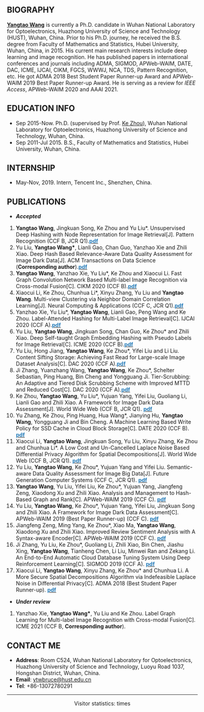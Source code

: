 ## BIOGRAPHY
**[Yangtao Wang](https://github.com/wangyangtao)** is currently a Ph.D. candidate in Wuhan National Laboratory for Optoelectronics, Huazhong University of Science and Technology (HUST), Wuhan, China. Prior to his Ph.D. journey, he received the B.S. degree from Faculty of Mathematics and Statistics, Hubei University, Wuhan, China, in 2015. His current main research interests include deep learning and image recognition. He has published papers in international conferences and journals including ADMA, SIGMOD, APWeb-WAIM, DATE, DAC, ICME, IJCAI, CIKM, FGCS, WWWJ, NCA, TDS, Pattern Recognition, etc. He got ADMA 2018 Best Student Paper Runner-up Award and APWeb-WAIM 2019 Best Paper Runner-up Award. He is serving as a review for *IEEE Access*, APWeb-WAIM 2020 and AAAI 2021.

## EDUCATION INFO
- Sep 2015-Now. Ph.D. (supervised by Prof. [Ke Zhou](http://faculty.hust.edu.cn/zhouke2/zh_CN/index.htm)), Wuhan National Laboratory for Optoelectronics, Huazhong University of Science and Technology, Wuhan, China.
- Sep 2011-Jul 2015. B.S., Faculty of Mathematics and Statistics, Hubei University, Wuhan, China.

## INTERNSHIP
- May-Nov, 2019. Intern, Tencent Inc., Shenzhen, China.

## PUBLICATIONS
- ***Accepted***
<ol>
 <li><strong>Yangtao Wang</strong>, Jingkuan Song, Ke Zhou and Yu Liu*. Unsupervised Deep Hashing with Node Representation for Image Retrieval[J]. Pattern Recognition (CCF B, JCR Q1).<a href="https://www.sciencedirect.com/science/article/pii/S0031320320305884?dgcid=coauthor"><strong><font color="#267cb9">pdf</font></strong></a></li> 
 
 <li>Yu Liu, <strong>Yangtao Wang*</strong>, Lianli Gao, Chan Guo, Yanzhao Xie and Zhili Xiao. Deep Hash Based Relevance-Aware Data Quality Assessment
for Image Dark Data[J]. ACM Transactions on Data Science (<strong>Corresponding author</strong>).<a href="https://github.com/wangyangtao/wangyangtao.github.io/blob/master/non.pdf"><strong><font color="#267cb9">pdf</font></strong></a></li>
 
 <li><strong>Yangtao Wang</strong>, Yanzhao Xie, Yu Liu*, Ke Zhou and Xiaocui Li. Fast Graph Convolution Network Based Multi-label Image Recognition via Cross-modal Fusion[C]. CIKM 2020 (CCF B).<a href="https://dl.acm.org/doi/pdf/10.1145/3340531.3411880"><strong><font color="#267cb9">pdf</font></strong></a></li>  
 
 <li>Xiaocui Li, Ke Zhou, Chunhua Li*, Xinyu Zhang, Yu Liu and <strong>Yangtao Wang</strong>. Multi-view Clustering via Neighbor Domain Correlation Learning[J]. Neural Computing & Applications (CCF C, JCR Q1).<a href="https://link.springer.com/content/pdf/10.1007/s00521-020-05185-y.pdf"><strong><font color="#267cb9">pdf</font></strong></a></li>   
  
<li>Yanzhao Xie, Yu Liu*, <strong>Yangtao Wang</strong>, Lianli Gao, Peng Wang and Ke Zhou. Label-Attended Hashing for Multi-Label Image Retrieval[C]. IJCAI 2020 (CCF A).<a href="https://www.ijcai.org/Proceedings/2020/0133.pdf"><strong><font color="#267cb9">pdf</font></strong></a></li> 
  
<li>Yu Liu, <strong>Yangtao Wang</strong>, Jingkuan Song, Chan Guo, Ke Zhou* and Zhili Xiao. Deep Self-taught Graph Embedding Hashing with Pseudo Labels for Image Retrieval[C]. ICME 2020 (CCF B).<a href="https://ieeexplore.ieee.org/stamp/stamp.jsp?tp=&arnumber=9102819"><strong><font color="#267cb9">pdf</font></strong></a></li>

<li>Yu Liu, Hong Jiang, <strong>Yangtao Wang</strong>, Ke Zhou*, Yifei Liu and Li Liu. Content Sifting Storage: Achieving Fast Read for Large-scale Image Dataset Analysis[C]. DAC 2020 (CCF A).<a href="https://ieeexplore.ieee.org/stamp/stamp.jsp?tp=&arnumber=9218738"><strong><font color="#267cb9">pdf</font></strong></a></li> 

<li>Ji Zhang, Yuanzhang Wang, <strong>Yangtao Wang</strong>, Ke Zhou*, Schelter Sebastian, Ping Huang, Bin Cheng and Yongguang Ji. Tier-Scrubbing: An Adaptive and Tiered Disk Scrubbing Scheme with Improved MTTD and Reduced Cost[C]. DAC 2020 (CCF A).<a href="https://ieeexplore.ieee.org/stamp/stamp.jsp?tp=&arnumber=9218551"><strong><font color="#267cb9">pdf</font></strong></a></li>  

<li>Ke Zhou, <strong>Yangtao Wang</strong>, Yu Liu*, Yujuan Yang, Yifei Liu, Guoliang Li, Lianli Gao and Zhili Xiao. A Framework for Image Dark Data Assessment[J]. World Wide Web  (CCF B, JCR Q1). <a href="https://link.springer.com/content/pdf/10.1007/s11280-020-00779-x.pdf"><strong><font color="#267cb9">pdf</font></strong></a></li>

<li>Yu Zhang, Ke Zhou, Ping Huang, Hua Wang*, Jianying Hu, <strong>Yangtao Wang</strong>, Yongguang Ji and Bin Cheng. A Machine Learning Based Write Policy for SSD Cache in Cloud Block Storage[C]. DATE 2020 (CCF B). <a href="https://ieeexplore.ieee.org/stamp/stamp.jsp?tp=&arnumber=9116539"><strong><font color="#267cb9">pdf</font></strong></a></li>

<li>Xiaocui Li, <strong>Yangtao Wang</strong>, Jingkuan Song, Yu Liu, Xinyu Zhang, Ke Zhou and Chunhua Li*. A Low Cost and Un-Cancelled Laplace Noise Based Differential Privacy Algorithm for Spatial Decompositions[J]. World Wide Web (CCF B, JCR Q1). <a href="https://link.springer.com/content/pdf/10.1007/s11280-019-00769-8.pdf"><strong><font color="#267cb9">pdf</font></strong></a></li>

<li>Yu Liu, <strong>Yangtao Wang</strong>, Ke Zhou*, Yujuan Yang and Yifei Liu. Semantic-aware Data Quality Assessment for Image Big Data[J]. Future Generation Computer Systems (CCF C, JCR Q1). <a href="https://www.sciencedirect.com/science/article/pii/S0167739X19302304"><strong><font color="#267cb9">pdf</font></strong></a></li>


<li><strong>Yangtao Wang</strong>, Yu Liu, Yifei Liu, Ke Zhou*, Yujuan Yang, Jiangfeng Zeng, Xiaodong Xu and Zhili Xiao. Analysis and Management to Hash-Based Graph and Rank[C]. APWeb-WAIM 2019 (CCF C). <a href="https://link.springer.com/content/pdf/10.1007%2F978-3-030-26072-9_22.pdf"><strong><font color="#267cb9">pdf</font></strong></a></li>


<li>Yu Liu, <strong>Yangtao Wang</strong>, Ke Zhou*, Yujuan Yang, Yifei Liu, Jingkuan Song and Zhili Xiao. A Framework for Image Dark Data Assessment[C]. APWeb-WAIM 2019 (Best Paper Runner-up) (CCF C). <a href="https://link.springer.com/content/pdf/10.1007%2F978-3-030-26072-9_1.pdf"><strong><font color="#267cb9">pdf</font></strong></a></li>


<li>Jiangfeng Zeng, Ming Yang, Ke Zhou*, Xiao Ma, <strong>Yangtao Wang</strong>, Xiaodong Xu and Zhili Xiao. Improved Review Sentiment Analysis with A Syntax-aware Encoder[C]. APWeb-WAIM 2019 (CCF C). <a href="https://link.springer.com/content/pdf/10.1007%2F978-3-030-26075-0_6.pdf"><strong><font color="#267cb9">pdf</font></strong></a></li>


<li>Ji Zhang, Yu Liu, Ke Zhou*, Guoliang Li, Zhili Xiao, Bin Chen, Jiashu Xing, <strong>Yangtao Wang</strong>, Tianheng Chen, Li Liu, Minwei Ran and Zekang Li. An End-to-End Automatic Cloud Database Tuning System Using Deep Reinforcement Learning[C]. SIGMOD 2019 (CCF A). <a href="https://dl.acm.org/doi/pdf/10.1145/3299869.3300085"><strong><font color="#267cb9">pdf</font></strong></a></li>


<li>Xiaocui Li, <strong>Yangtao Wang</strong>, Xinyu Zhang, Ke Zhou* and Chunhua Li. A More Secure Spatial Decompositions Algorithm via Indefeasible Laplace Noise in Differential Privacy[C]. ADMA 2018 (Best Student Paper Runner-up). <a href="https://link.springer.com/content/pdf/10.1007%2F978-3-030-05090-0_19.pdf"><strong><font color="#267cb9">pdf</font></strong></a></li>

</ol>

- ***Under review***
<ol>
<!--<li><strong>Yangtao Wang</strong>, Yanzhao Xie, Jingkuan Song, Ke Zhou and Yu Liu*. CFMIC: Cross-modal Fusion for Multi-label Image Classification with Attention Mechanism[J]. IEEE Transactions on Multimedia (CCF B, JCR Q1).</li>-->

<!--<li><strong>Yangtao Wang</strong>, Yanzhao Xie, Yu Liu* and Ke Zhou. G-CAM: Graph Convolution Network Based Class Activation Mapping for Multi-label Image Recognition[C]. AAAI 2021 (CCF A).</li>-->

<li>Yanzhao Xie, <strong>Yangtao Wang*</strong>, Yu Liu and Ke Zhou. Label Graph Learning for Multi-label Image Recognition with Cross-modal Fusion[C]. ICME 2021 (CCF B, <strong>Corresponding author</strong>).</li>

</ol>

## CONTACT ME
- **Address**: Room C524, Wuhan National Laboratory for Optoelectronics, Huazhong University of Science and Technology, Luoyu Road 1037, Hongshan District, Wuhan, China.
- **Email**: ytwbruce@hust.edu.cn
- **Tel**: +86-13072780291

***
<center>
<script async src="//busuanzi.ibruce.info/busuanzi/2.3/busuanzi.pure.mini.js"></script>
<span id="busuanzi_container_site_pv">Visitor statistics: <span id="busuanzi_value_site_pv"></span> times</span>
